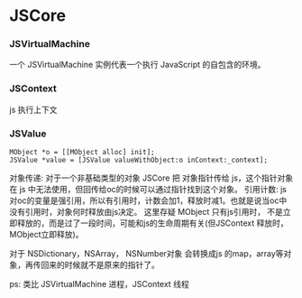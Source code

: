 
# JSCore

### JSVirtualMachine
一个 JSVirtualMachine 实例代表一个执行 JavaScript 的自包含的环境。
### JSContext
js 执行上下文
### JSValue
```
MObject *o = [[MObject alloc] init];
JSValue *value = [JSValue valueWithObject:o inContext:_context];
```
对象传递: 对于一个非基础类型的对象 JSCore 把 对象指针传给 js，这个指针对象在 js 中无法使用，但回传给oc的时候可以通过指针找到这个对象。
引用计数: js对oc的变量是强引用，所以有引用时，计数会加1，释放时减1。也就是说当oc中没有引用时，对象何时释放由js决定。
这里存疑 MObject 只有js引用时， 不是立即释放的，而是过了一段时间，可能和js的生命周期有关(但JSContext 释放时，MObject立即释放)。

对于 NSDictionary，NSArray， NSNumber对象 会转换成js 的map，array等对象，再传回来的时候就不是原来的指针了。


ps: 
类比 JSVirtualMachine 进程，JSContext 线程

